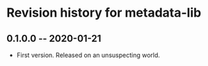 # Revision history for metadata-lib

## 0.1.0.0 -- 2020-01-21

* First version. Released on an unsuspecting world.
